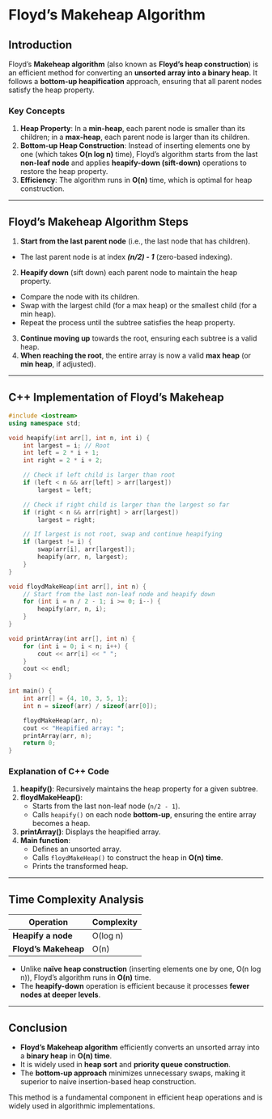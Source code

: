 # **Floyd’s Makeheap Algorithm**

## **Introduction**

Floyd’s **Makeheap algorithm** (also known as **Floyd’s heap construction**) is an efficient method for converting an **unsorted array into a binary heap**. It follows a **bottom-up heapification** approach, ensuring that all parent nodes satisfy the heap property.

### **Key Concepts**

1. **Heap Property**: In a **min-heap**, each parent node is smaller than its children; in a **max-heap**, each parent node is larger than its children.
2. **Bottom-up Heap Construction**: Instead of inserting elements one by one (which takes **O(n log n)** time), Floyd’s algorithm starts from the last **non-leaf node** and applies **heapify-down (sift-down)** operations to restore the heap property.
3. **Efficiency**: The algorithm runs in **O(n)** time, which is optimal for heap construction.

---

## **Floyd’s Makeheap Algorithm Steps**

1. **Start from the last parent node** (i.e., the last node that has children).

- The last parent node is at index **_(n/2) - 1_** (zero-based indexing).

2. **Heapify down** (sift down) each parent node to maintain the heap property.

- Compare the node with its children.
- Swap with the largest child (for a max heap) or the smallest child (for a min heap).
- Repeat the process until the subtree satisfies the heap property.

3. **Continue moving up** towards the root, ensuring each subtree is a valid heap.
4. **When reaching the root**, the entire array is now a valid **max heap** (or **min heap**, if adjusted).

---

## **C++ Implementation of Floyd’s Makeheap**

```cpp
#include <iostream>
using namespace std;

void heapify(int arr[], int n, int i) {
    int largest = i; // Root
    int left = 2 * i + 1;
    int right = 2 * i + 2;

    // Check if left child is larger than root
    if (left < n && arr[left] > arr[largest])
        largest = left;

    // Check if right child is larger than the largest so far
    if (right < n && arr[right] > arr[largest])
        largest = right;

    // If largest is not root, swap and continue heapifying
    if (largest != i) {
        swap(arr[i], arr[largest]);
        heapify(arr, n, largest);
    }
}

void floydMakeHeap(int arr[], int n) {
    // Start from the last non-leaf node and heapify down
    for (int i = n / 2 - 1; i >= 0; i--) {
        heapify(arr, n, i);
    }
}

void printArray(int arr[], int n) {
    for (int i = 0; i < n; i++) {
        cout << arr[i] << " ";
    }
    cout << endl;
}

int main() {
    int arr[] = {4, 10, 3, 5, 1};
    int n = sizeof(arr) / sizeof(arr[0]);

    floydMakeHeap(arr, n);
    cout << "Heapified array: ";
    printArray(arr, n);
    return 0;
}
```

### **Explanation of C++ Code**

1. **heapify()**: Recursively maintains the heap property for a given subtree.
2. **floydMakeHeap()**:
   - Starts from the last non-leaf node (`n/2 - 1`).
   - Calls `heapify()` on each node **bottom-up**, ensuring the entire array becomes a heap.
3. **printArray()**: Displays the heapified array.
4. **Main function**:
   - Defines an unsorted array.
   - Calls `floydMakeHeap()` to construct the heap in **O(n) time**.
   - Prints the transformed heap.

---

## **Time Complexity Analysis**

| Operation            | Complexity |
| -------------------- | ---------- |
| **Heapify a node**   | O(log n)   |
| **Floyd’s Makeheap** | O(n)       |

- Unlike **naïve heap construction** (inserting elements one by one, O(n log n)), Floyd’s algorithm runs in **O(n)** time.
- The **heapify-down** operation is efficient because it processes **fewer nodes at deeper levels**.

---

## **Conclusion**

- **Floyd’s Makeheap algorithm** efficiently converts an unsorted array into a **binary heap** in **O(n) time**.
- It is widely used in **heap sort** and **priority queue construction**.
- The **bottom-up approach** minimizes unnecessary swaps, making it superior to naive insertion-based heap construction.

This method is a fundamental component in efficient heap operations and is widely used in algorithmic implementations.
